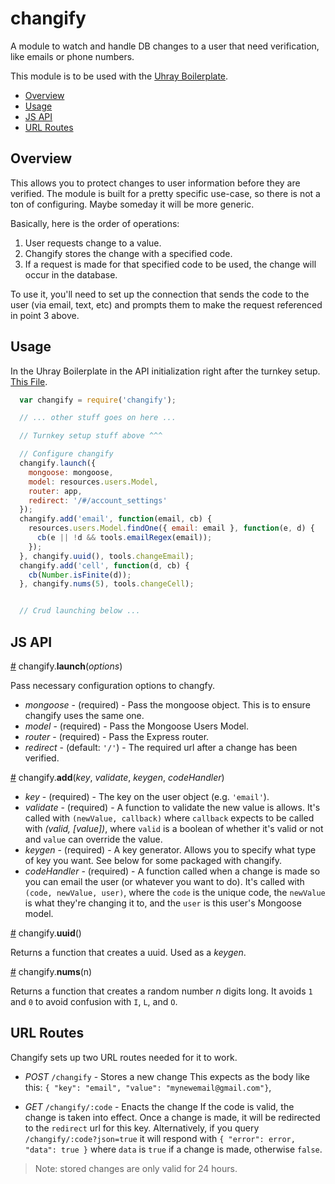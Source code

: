 # changify

A module to watch and handle DB changes to a user that need verification, like emails or phone numbers.

This module is to be used with the [Uhray Boilerplate](https://github.com/uhray/boilerplate).

* [Overview](#overview)
* [Usage](#usage)
* [JS API](#js-api)
* [URL Routes](#url-routes)

## Overview

This allows you to protect changes to user information before they are verified. The module is built for a pretty specific use-case, so there is not a ton of configuring. Maybe someday it will be more generic.

Basically, here is the order of operations:

  1. User requests change to a value.
  2. Changify stores the change with a specified code.
  3. If a request is made for that specified code to be used, the change will occur in the database.

To use it, you'll need to set up the connection that sends the code to the user (via email, text, etc) and prompts them to make the request referenced in point 3 above.

## Usage

In the Uhray Boilerplate in the API initialization right after the turnkey setup. [This File](https://github.com/uhray/boilerplate/blob/master/app/backend/api/index.js).

```js
  var changify = require('changify');

  // ... other stuff goes on here ...

  // Turnkey setup stuff above ^^^

  // Configure changify
  changify.launch({
    mongoose: mongoose,
    model: resources.users.Model,
    router: app,
    redirect: '/#/account_settings'
  });
  changify.add('email', function(email, cb) {
    resources.users.Model.findOne({ email: email }, function(e, d) {
      cb(e || !d && tools.emailRegex(email));
    });
  }, changify.uuid(), tools.changeEmail);
  changify.add('cell', function(d, cb) {
    cb(Number.isFinite(d));
  }, changify.nums(5), tools.changeCell);


  // Crud launching below ...

```

## JS API

<a href="#launch" name="launch">#</a> changify.**launch**(*options*)

Pass necessary configuration options to changfy.

  * *mongoose* - (required) - Pass the mongoose object. This is to ensure changify uses the same one.
  * *model* - (required) - Pass the Mongoose Users Model.
  * *router* - (required) - Pass the Express router.
  * *redirect* - (default: `'/'`) - The required url after a change has been verified.

<a href="#add" name="add">#</a> changify.**add**(*key*, *validate*, *keygen*, *codeHandler*)

  * *key* - (required) - The key on the user object (e.g. `'email'`).
  * *validate* - (required) - A function to validate the new value is allows. It's called with `(newValue, callback)` where `callback` expects to be called with *(valid, [value])*, where `valid` is a boolean of whether it's valid or not and `value` can override the value.
  * *keygen* - (required) - A key generator. Allows you to specify what type of key you want. See below for some packaged with changify.
  * *codeHandler* - (required) - A function called when a change is made so you can email the user (or whatever you want to do). It's called with `(code, newValue, user)`, where the `code` is the unique code, the `newValue` is what they're changing it to, and the `user` is this user's Mongoose model.

<a href="#uuid" name="uuid">#</a> changify.**uuid**()

Returns a function that creates a uuid. Used as a *keygen*.

<a href="#add" name="add">#</a> changify.**nums**(n)

Returns a function that creates a random number *n* digits long. It avoids `1` and `0` to avoid confusion with `I`, `L`, and `O`.

## URL Routes

Changify sets up two URL routes needed for it to work.

  * *POST* `/changify` - Stores a new change
    This expects as the body like this: `{ "key": "email", "value": "mynewemail@gmail.com"}`,

  * *GET* `/changify/:code` - Enacts the change
    If the code is valid, the change is taken into effect. Once a change is made, it will be redirected to the `redirect` url for this key. Alternatively, if you query `/changify/:code?json=true` it will respond with `{ "error": error, "data": true }` where `data` is `true` if a change is made, otherwise `false`.

> Note: stored changes are only valid for 24 hours.

